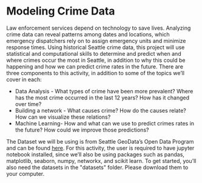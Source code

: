 # Modeling Crime Data
Law enforcement services depend on technology to save lives. Analyzing crime data can reveal patterns among dates and locations, which emergency dispatchers rely on to assign emergency units and minimize response times. Using historical Seattle crime data, this project will use statistical and computational skills to determine and predict when and where crimes occur the most in Seattle, in addition to why this could be happening and how we can predict crime rates in the future. There are three components to this activity, in addition to some of the topics we’ll cover in each:

- Data Analysis - What types of crime have been more prevalent? Where has the most crime occurred in the last 12 years? How has it changed over time? 
- Building a network - What causes crime? How do the causes relate? How can we visualize these relations?
- Machine Learning- How and what can we use to predict crimes rates in the future? How could we improve those predictions?

The Dataset we will be using is from Seattle GeoData’s Open Data Program and can be found <a href= "https://data.seattle.gov/Public-Safety/SPD-Crime-Data-2008-Present/tazs-3rd5" > here</a>. For this activity, the user is required to have jupyter notebook installed, since we’ll also be using packages such as pandas, matplotlib, seaborn, numpy, networkx, and scikit learn.
To get started, you’ll also need the datasets in the "datasets" folder. Please download them to your computer.
